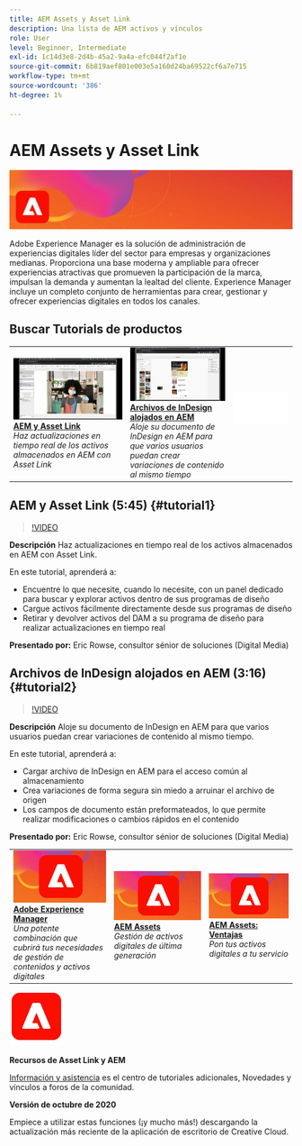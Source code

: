 ```yaml
---
title: AEM Assets y Asset Link
description: Una lista de AEM activos y vínculos
role: User
level: Beginner, Intermediate
exl-id: 1c14d3e8-2d4b-45a2-9a4a-efc044f2af1e
source-git-commit: 6b819aef801e003e5a160d24ba69522cf6a7e715
workflow-type: tm+mt
source-wordcount: '386'
ht-degree: 1%

---
```


# AEM Assets y Asset Link

![Tutorial Hero Image](../assets/AEM.jpg)

Adobe Experience Manager es la solución de administración de experiencias digitales líder del sector para empresas y organizaciones medianas. Proporciona una base moderna y ampliable para ofrecer experiencias atractivas que promueven la participación de la marca, impulsan la demanda y aumentan la lealtad del cliente. Experience Manager incluye un completo conjunto de herramientas para crear, gestionar y ofrecer experiencias digitales en todos los canales.

## Buscar Tutorials de productos

<table style="table-layout:fixed">
<tr>
 <td>
   <a href="aem.md#tutorial1">
      <img alt="AEM y Asset Link" src="../assets/aem_assetlink_rowse_thumbnail.jpg" />
   </a>
    <div>
   <a href="aem.md#tutorial1"><strong>AEM y Asset Link</strong></a>
    </div>
    <em>Haz actualizaciones en tiempo real de los activos almacenados en AEM con Asset Link</em>
    <br>
  </td>
   <td>
   <a href="aem.md#tutorial2">
      <img alt="Archivos de InDesign alojados en AEM" src="../assets/InDesign-Files-Hosten-in-AEM.jpg" />
   </a>
    <div>
   <a href="aem.md#tutorial2"><strong>Archivos de InDesign alojados en AEM</strong></a>
    </div>
    <em>Aloje su documento de InDesign en AEM para que varios usuarios puedan crear variaciones de contenido al mismo tiempo</em>
    <br>
  </td>
  <td>
    <img alt="Separador" src="../assets/Whitespacer.png" />
    <div>
    <br>
  </td>
</tr>
</table>

## AEM y Asset Link (5:45) {#tutorial1}

>[!VIDEO](https://video.tv.adobe.com/v/326828?hidetitle=true)

**Descripción**
Haz actualizaciones en tiempo real de los activos almacenados en AEM con Asset Link.

En este tutorial, aprenderá a:
* Encuentre lo que necesite, cuando lo necesite, con un panel dedicado para buscar y explorar activos dentro de sus programas de diseño
* Cargue activos fácilmente directamente desde sus programas de diseño
* Retirar y devolver activos del DAM a su programa de diseño para realizar actualizaciones en tiempo real

**Presentado por:**
Eric Rowse, consultor sénior de soluciones (Digital Media)

## Archivos de InDesign alojados en AEM (3:16) {#tutorial2}

>[!VIDEO](https://video.tv.adobe.com/v/326829?hidetitle=true)

**Descripción**
Aloje su documento de InDesign en AEM para que varios usuarios puedan crear variaciones de contenido al mismo tiempo.

En este tutorial, aprenderá a:
* Cargar archivo de InDesign en AEM para el acceso común al almacenamiento
* Crea variaciones de forma segura sin miedo a arruinar el archivo de origen
* Los campos de documento están preformateados, lo que permite realizar modificaciones o cambios rápidos en el contenido

**Presentado por:**
Eric Rowse, consultor sénior de soluciones (Digital Media)

<table style="table-layout:fixed">
<tr>
 <td>
   <a href="https://www.adobe.com/marketing/experience-manager.html">
      <img alt="Adobe Experience Manager" src="../assets/AEM_Thumbnail.jpg" />
   </a>
    <div>
   <a href="https://www.adobe.com/marketing/experience-manager.html"><strong>Adobe Experience Manager</strong></a>
    </div>
    <em>Una potente combinación que cubrirá tus necesidades de gestión de contenidos y activos digitales</em>
    <br>
  </td>
  <td>
   <a href="https://www.adobe.com/marketing/experience-manager-assets.html">
      <img alt="InDesign Server: Encuentra un partner" src="../assets/AEM_Thumbnail.jpg" />
   </a>
    <div>
   <a href="https://www.adobe.com/marketing/experience-manager-assets.html"><strong>AEM Assets</strong></a>
    </div>
    <em>Gestión de activos digitales de última generación</em>
    <br>
  </td>
  <td>
   <a href="https://www.adobe.com/marketing/experience-manager-assets/benefits.html">
      <img alt="InDesign Server: Encuentra un partner" src="../assets/AEM_Thumbnail.jpg" />
   </a>
    <div>
   <a href="https://www.adobe.com/marketing/experience-manager-assets/benefits.html"><strong>AEM Assets: Ventajas</strong></a>
    </div>
    <em>Pon tus activos digitales a tu servicio</em>
    <br>
  </td>
</tr>
</table>

![Logotipo de AEM](../assets/aem_appicon_noshadow_96.png)

**Recursos de Asset Link y AEM**

[Información y asistencia](https://helpx.adobe.com/support/experience-manager.html) es el centro de tutoriales adicionales, Novedades y vínculos a foros de la comunidad.

**Versión de octubre de 2020**

Empiece a utilizar estas funciones (¡y mucho más!) descargando la actualización más reciente de la aplicación de escritorio de Creative Cloud.
